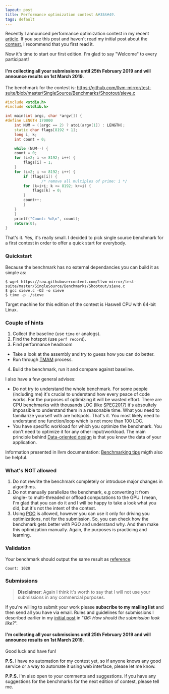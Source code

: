 ```yaml
---
layout: post
title: Performance optimization contest &#35&#49.
tags: default
---
```


Recently I announced performance optimization contest in my recent [article](https://dendibakh.github.io/blog/2019/02/02/Performance-optimization-contest). If you see this post and haven't read my initial post about the [contest](https://dendibakh.github.io/blog/2019/02/02/Performance-optimization-contest), I recommend that you first read it. 

Now it's time to start our first edition. I'm glad to say "Welcome" to every participant!

#### I'm collecting all your submissions until 25th February 2019 and will announce results on 1st March 2019.

The benchmark for the contest is:
https://github.com/llvm-mirror/test-suite/blob/master/SingleSource/Benchmarks/Shootout/sieve.c

```cpp
#include <stdio.h>
#include <stdlib.h>

int main(int argc, char *argv[]) {
#define LENGTH 170000
    int NUM = ((argc == 2) ? atoi(argv[1]) : LENGTH);
    static char flags[8192 + 1];
    long i, k;
    int count = 0;

    while (NUM--) {
	count = 0; 
	for (i=2; i <= 8192; i++) {
	    flags[i] = 1;
	}
	for (i=2; i <= 8192; i++) {
	    if (flags[i]) {
                /* remove all multiples of prime: i */
		for (k=i+i; k <= 8192; k+=i) {
		    flags[k] = 0;
		}
		count++;
	    }
	}
    }
    printf("Count: %d\n", count);
    return(0);
}
```

That's it. Yes, it's really small. I decided to pick single source benchmark for a first contest in order to offer a quick start for everybody.

### Quickstart

Because the benchmark has no external dependancies you can build it as simple as:
```
$ wget https://raw.githubusercontent.com/llvm-mirror/test-suite/master/SingleSource/Benchmarks/Shootout/sieve.c
$ gcc sieve.c -O3 -o sieve
$ time -p ./sieve
```

Target machine for this edition of the contest is Haswell CPU with 64-bit Linux.

### Couple of hints

1. Collect the baseline (use `time` or analogs).
2. Find the hotspot (use `perf record`).
3. Find performance headroom
  * Take a look at the assembly and try to guess how you can do better.
  * Run through [TMAM](https://dendibakh.github.io/blog/2019/02/09/Top-Down-performance-analysis-methodology) process.
4. Build the benchmark, run it and compare against baseline.

I also have a few general advises:
- Do not try to understand the whole benchmark. For some people (including me) it's crucial to understand how every peace of code works. For the purposes of optimizing it will be wasted effort. There are CPU benchmarks with thousands LOC (like [SPEC2017](http://spec.org/cpu2017/)) it's absoultely impossible to understand them in a reasonable time. What you need to familiarize yourself with are hotspots. That's it. You most likely need to understand one function/loop which is not more than 100 LOC.
- You have specific workload for which you optimize the benchmark. You don't need to optimize it for any other input/workload. The main principle behind [Data-oriented design](https://en.wikipedia.org/wiki/Data-oriented_design) is that you know the data of your application.

Information presented in llvm documentation: [Benchmarking tips](https://llvm.org/docs/Benchmarking.html) migth also be helpful.

### What's NOT allowed

1. Do not rewrite the benchmark completely or introduce major changes in algorithms.
2. Do not manually parallelize the benchmark, e.g converting it from single- to multi-threaded or offload computations to the GPU. I mean, I'm glad that you can do it and I will be happy to take a look what you did, but it's not the intent of the contest.
3. Using [PGO](https://en.wikipedia.org/wiki/Profile-guided_optimization) is allowed, however you can use it only for driving you optimizations, not for the submission. So, you can check how the benchmark gets better with PGO and understand why. And then make this optimization manually. Again, the purposes is practicing and learning.

### Validation

Your benchmark should output the same result as [reference](https://github.com/llvm-mirror/test-suite/blob/master/SingleSource/Benchmarks/Shootout/sieve.reference_output):
```
Count: 1028
```

### Submissions

> __Disclaimer__: Again I think it's worth to say that I will not use your submissions in any commercial purposes.

If you're willing to submit your work please __subscribe to my mailing list__ and then send all you have via email.
Rules and guidelines for submissions I described earlier in my [initial post](https://dendibakh.github.io/blog/2019/02/02/Performance-optimization-contest) in "*Q6: How should the submission look like?*".

#### I'm collecting all your submissions until 25th February 2019 and will announce results on 1st March 2019.

Good luck and have fun!

__P.S.__ I have no automation for my contest yet, so if anyone knows any good service or a way to automate it using web interface, please let me know.

__P.P.S.__ I'm also open to your comments and suggestions. If you have any suggestions for the benchmarks for the next edition of contest, please tell me.

